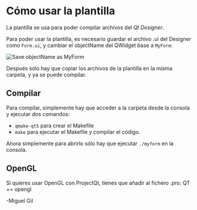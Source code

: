 # Cómo usar la plantilla

La plantilla se usa para poder compilar archivos del *Qt Designer*.

Para poder usar la plantilla, es necesario guardar el archivo .ui del Designer como `Form.ui`, y cambiar el objectName del QWidget base a `MyForm`:

![Save objectName as MyForm](https://i.imgur.com/pWt3lZd.png)

Después sólo hay que copiar los archivos de la plantilla en la misma carpeta, y ya se puede compilar.

## Compilar

Para compilar, simplemente hay que acceder a la carpeta desde la consola y ejecutar dos comandos:
- `qmake-qt5` para crear el Makefile
- `make` para ejecutar el Makefile y compilar el código.

Ahora simplemente para abrirlo sólo hay que ejecutar `./myform` en la consola.

## OpenGL
Si quieres usar OpenGL con ProjectQt, tienes que añadir al fichero .pro: QT += opengl





-Miguel Gil
